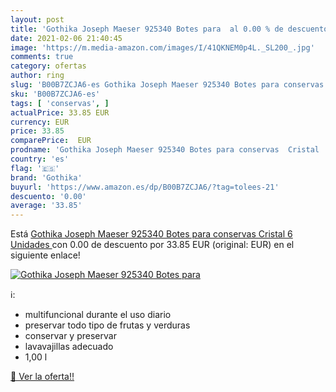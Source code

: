 ```yaml
---
layout: post
title: 'Gothika Joseph Maeser 925340 Botes para  al 0.00 % de descuento'
date: 2021-02-06 21:40:45
image: 'https://m.media-amazon.com/images/I/41QKNEM0p4L._SL200_.jpg'
comments: true
category: ofertas
author: ring
slug: 'B00B7ZCJA6-es Gothika Joseph Maeser 925340 Botes para conservas Cristal...'
sku: 'B00B7ZCJA6-es'
tags: [ 'conservas', ]
actualPrice: 33.85 EUR
currency: EUR
price: 33.85
comparePrice:  EUR
prodname: 'Gothika Joseph Maeser 925340 Botes para conservas  Cristal  6 Unidades '
country: 'es'
flag: '🇪🇸'
brand: 'Gothika'
buyurl: 'https://www.amazon.es/dp/B00B7ZCJA6/?tag=tolees-21'
descuento: '0.00'
average: '33.85'
---
```


Está [Gothika Joseph Maeser 925340 Botes para conservas  Cristal  6 Unidades ](https://www.amazon.es/dp/B00B7ZCJA6/?tag=tolees-21) con 0.00 de descuento por 33.85 EUR (original:  EUR) en el siguiente enlace!

[![Gothika Joseph Maeser 925340 Botes para ](https://m.media-amazon.com/images/I/41QKNEM0p4L._SL200_.jpg)](https://www.amazon.es/dp/B00B7ZCJA6/?tag=tolees-21)

ℹ️:

- multifuncional durante el uso diario
- preservar todo tipo de frutas y verduras
- conservar y preservar
- lavavajillas adecuado
- 1,00 l

[🛒 Ver la oferta!!](https://www.amazon.es/dp/B00B7ZCJA6/?tag=tolees-21)
